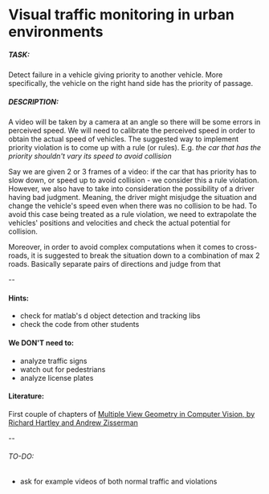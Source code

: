 Visual traffic monitoring in urban environments 
================================================

##### TASK:
Detect failure in a vehicle giving priority to another vehicle. More specifically, the vehicle on the right hand side has the priority of passage.

##### DESCRIPTION:
A video will be taken by a camera at an angle so there will be some errors in perceived speed. We will need to calibrate the perceived speed in order to obtain the actual speed of vehicles. The suggested way to implement priority violation is to come up with a rule (or rules). 
E.g. *the car that has the priority shouldn't vary its speed to avoid collision*

Say we are given 2 or 3 frames of a video: if the car that has priority has to slow down, or speed up to avoid collision - we consider this a rule violation. However, we also have to take into consideration the possibility of a driver having bad judgment. Meaning, the driver might misjudge the situation and change the vehicle's speed even when there was no collision to be had. To avoid this case being treated as a rule violation, we need to extrapolate the vehicles' positions and velocities and check the actual potential for collision. 

Moreover, in order to avoid complex computations when it comes to cross-roads, it is suggested to break the situation down to a combination of max 2 roads. Basically separate pairs of directions and judge from that

--
#### Hints:
+ check for matlab's d object detection and tracking libs
+ check the code from other students 

#### We DON'T need to:
+ analyze traffic signs 
+ watch out for pedestrians
+ analyze license plates

#### Literature:
First couple of chapters of [Multiple View Geometry in Computer Vision, by Richard Hartley and Andrew Zisserman](ftp://vista.eng.tau.ac.il/dropbox/aviad/Hartley,%20Zisserman%20-%20Multiple%20View%20Geometry%20in%20Computer%20Vision.pdf) 

--

###### TO-DO:
+ ask for example videos of both normal traffic and violations
